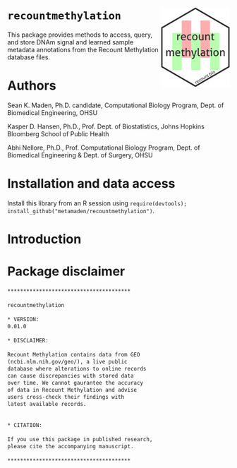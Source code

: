 
# `recountmethylation` [<img style="float: right;" src = "inst/figures/remeth_hexsticker.png" height="180"/>](https://recount.bio/data)
This package provides methods to access, query, and store DNAm signal and learned sample metadata 
annotations from the Recount Methylation database files.

# Authors

Sean K. Maden, Ph.D. candidate, Computational Biology Program, 
Dept. of Biomedical Engineering, OHSU

Kasper D. Hansen, Ph.D., 
Prof. Dept. of Biostatistics, Johns Hopkins Bloomberg 
School of Public Health

Abhi Nellore, Ph.D.,
Prof. Computational Biology Program, Dept. of Biomedical 
Engineering & Dept. of Surgery, OHSU

# Installation and data access

Install this library from an R session using 
`require(devtools); install_github("metamaden/recountmethylation")`.

# Introduction

# Package disclaimer

```
***************************************

recountmethylation

* VERSION:
0.01.0

* DISCLAIMER:

Recount Methylation contains data from GEO 
(ncbi.nlm.nih.gov/geo/), a live public 
database where alterations to online records 
can cause discrepancies with stored data 
over time. We cannot gaurantee the accuracy 
of data in Recount Methylation and advise 
users cross-check their findings with 
latest available records.


* CITATION:

If you use this package in published research, 
please cite the accompanying manuscript.

***************************************
```
